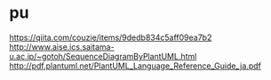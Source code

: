 # pu

https://qiita.com/couzie/items/9dedb834c5aff09ea7b2
http://www.aise.ics.saitama-u.ac.jp/~gotoh/SequenceDiagramByPlantUML.html
http://pdf.plantuml.net/PlantUML_Language_Reference_Guide_ja.pdf